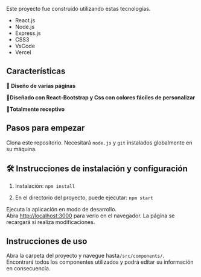 Este proyecto fue construido utilizando estas tecnologías.

- React.js
- Node.js
- Express.js
- CSS3
- VsCode
- Vercel

## Características

**📖 Diseño de varias páginas**

**🎨Diseñado con React-Bootstrap y Css con colores fáciles de personalizar**

**📱Totalmente receptivo**

## Pasos para empezar

Clona este repositorio. Necesitará `node.js` y `git` instalados globalmente en su máquina.

## 🛠 Instrucciones de instalación y configuración

1. Instalación: `npm install`

2. En el directorio del proyecto, puede ejecutar: `npm start`

Ejecuta la aplicación en modo de desarrollo.\
Abra [http://localhost:3000](http://localhost:3000) para verlo en el navegador.
La página se recargará si realiza modificaciones.

## Instrucciones de uso

Abra la carpeta del proyecto y navegue hasta`/src/components/`. <br/>
Encontrará todos los componentes utilizados y podrá editar su información en consecuencia.
